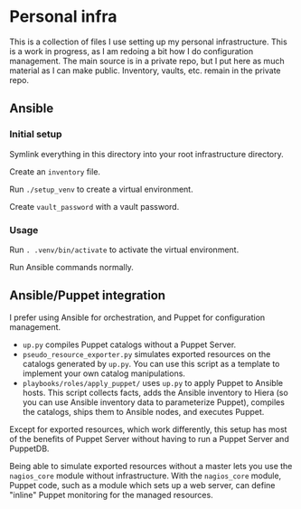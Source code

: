 # Personal infra

This is a collection of files I use setting up my personal infrastructure.
This is a work in progress, as I am redoing a bit how I do configuration management.
The main source is in a private repo, but I put here as much material as I can make public.
Inventory, vaults, etc. remain in the private repo.

## Ansible

### Initial setup

Symlink everything in this directory into your root infrastructure directory.

Create an `inventory` file.

Run `./setup_venv` to create a virtual environment.

Create `vault_password` with a vault password.

### Usage

Run `. .venv/bin/activate` to activate the virtual environment.

Run Ansible commands normally.

## Ansible/Puppet integration

I prefer using Ansible for orchestration, and Puppet for configuration management.

* `up.py` compiles Puppet catalogs without a Puppet Server.
* `pseudo_resource_exporter.py` simulates exported resources on the catalogs generated by `up.py`.
  You can use this script as a template to implement your own catalog manipulations.
* `playbooks/roles/apply_puppet/` uses `up.py` to apply Puppet to Ansible hosts.
  This script collects facts, adds the Ansible inventory to Hiera (so you can use Ansible inventory data to parameterize Puppet), compiles the catalogs, ships them to Ansible nodes, and executes Puppet.

Except for exported resources, which work differently, this setup has most of the benefits of Puppet Server without having to run a Puppet Server and PuppetDB.

Being able to simulate exported resources without a master lets you use the `nagios_core` module without infrastructure.
With the `nagios_core` module, Puppet code, such as a module which sets up a web server, can define "inline" Puppet monitoring for the managed resources.
